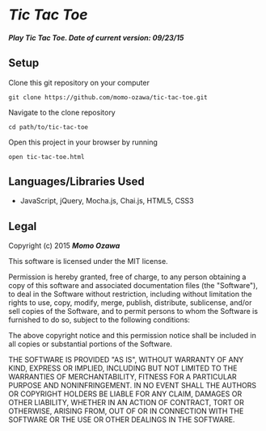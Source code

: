 # _Tic Tac Toe_

##### Play Tic Tac Toe. Date of current version: 09/23/15


## Setup
Clone this git repository on your computer 
```
git clone https://github.com/momo-ozawa/tic-tac-toe.git
```

Navigate to the clone repository 
```
cd path/to/tic-tac-toe
```

Open this project in your browser by running
```
open tic-tac-toe.html
```


## Languages/Libraries Used
* JavaScript, jQuery, Mocha.js, Chai.js, HTML5, CSS3

## Legal
Copyright (c) 2015 _**Momo Ozawa**_

This software is licensed under the MIT license.

Permission is hereby granted, free of charge, to any person obtaining a copy
of this software and associated documentation files (the "Software"), to deal
in the Software without restriction, including without limitation the rights
to use, copy, modify, merge, publish, distribute, sublicense, and/or sell
copies of the Software, and to permit persons to whom the Software is
furnished to do so, subject to the following conditions:

The above copyright notice and this permission notice shall be included in
all copies or substantial portions of the Software.

THE SOFTWARE IS PROVIDED "AS IS", WITHOUT WARRANTY OF ANY KIND, EXPRESS OR
IMPLIED, INCLUDING BUT NOT LIMITED TO THE WARRANTIES OF MERCHANTABILITY,
FITNESS FOR A PARTICULAR PURPOSE AND NONINFRINGEMENT. IN NO EVENT SHALL THE
AUTHORS OR COPYRIGHT HOLDERS BE LIABLE FOR ANY CLAIM, DAMAGES OR OTHER
LIABILITY, WHETHER IN AN ACTION OF CONTRACT, TORT OR OTHERWISE, ARISING FROM,
OUT OF OR IN CONNECTION WITH THE SOFTWARE OR THE USE OR OTHER DEALINGS IN
THE SOFTWARE.
